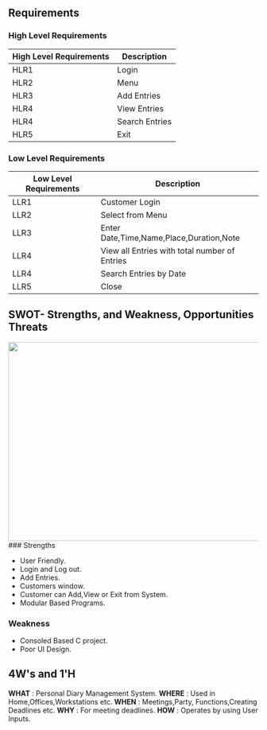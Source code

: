 ## Requirements

### High Level Requirements
 | High Level Requirements      | Description |
| ----------- | ----------- |
| HLR1      | Login    |
| HLR2   | Menu|
| HLR3   | Add Entries|
| HLR4   | View Entries|
| HLR4   | Search Entries|
| HLR5   | Exit|

### Low Level Requirements
| Low Level Requirements      | Description |
| ----------- | ----------- |
| LLR1      | Customer Login  |
| LLR2   | Select from Menu |
| LLR3   | Enter Date,Time,Name,Place,Duration,Note|
| LLR4   |View all Entries with total number of Entries|
| LLR4   |Search Entries by Date|
| LLR5   | Close |

## SWOT- Strengths, and Weakness, Opportunities Threats

<img src="https://assets.wordstream.com/s3fs-public/styles/simple_image/public/images/swot-analysis-header1.png?9qhkGEQVMX2Zv5QGkYamvDXW3t1aGWzC&itok=DBCeVBGl" height="400" width="800">
### Strengths

- User Friendly.
- Login and Log out.
- Add Entries.
- Customers window.
- Customer can Add,View or Exit from System.
- Modular Based Programs.

### Weakness
-  Consoled Based C project.
- Poor UI Design.
 
 ## 4W's and 1'H
**WHAT** : Personal Diary Management System.
**WHERE** : Used in Home,Offices,Workstations etc.
 **WHEN** : Meetings,Party, Functions,Creating Deadlines etc.
 **WHY** : For meeting deadlines.
**HOW** : Operates by using User Inputs.
